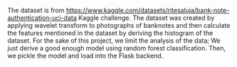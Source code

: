 The dataset is from https://www.kaggle.com/datasets/ritesaluja/bank-note-authentication-uci-data Kaggle challenge.
The dataset was created by applying wavelet transform to photographs of banknotes and then calculate the features mentioned in the dataset by deriving the histogram of the dataset.
For the sake of this project, we limit the analysis of the data; We just derive a good enough model using random forest classification.
Then, we pickle the model and load into the Flask backend.
